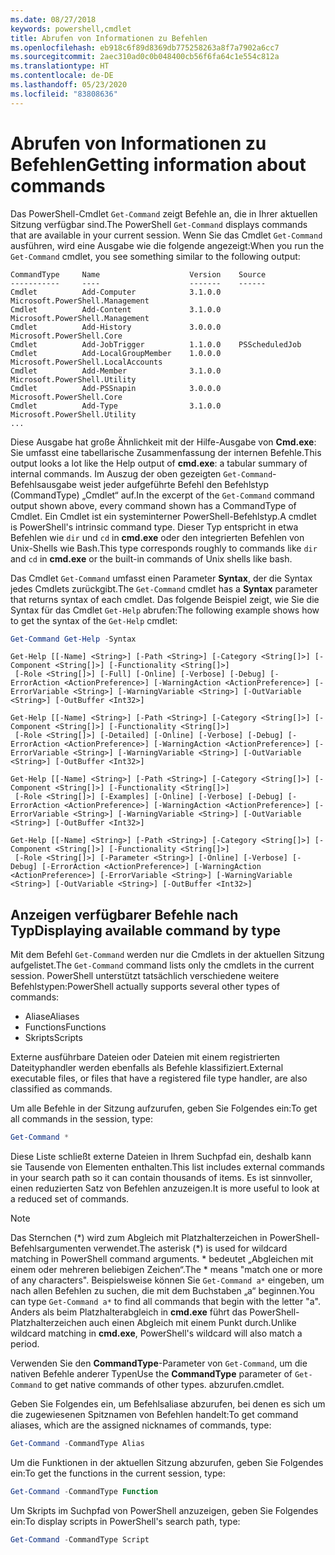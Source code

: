 ```yaml
---
ms.date: 08/27/2018
keywords: powershell,cmdlet
title: Abrufen von Informationen zu Befehlen
ms.openlocfilehash: eb918c6f89d8369db775258263a8f7a7902a6cc7
ms.sourcegitcommit: 2aec310ad0c0b048400cb56f6fa64c1e554c812a
ms.translationtype: HT
ms.contentlocale: de-DE
ms.lasthandoff: 05/23/2020
ms.locfileid: "83808636"
---
```

# <a name="getting-information-about-commands"></a><span data-ttu-id="31fb4-103">Abrufen von Informationen zu Befehlen</span><span class="sxs-lookup"><span data-stu-id="31fb4-103">Getting information about commands</span></span>

<span data-ttu-id="31fb4-104">Das PowerShell-Cmdlet `Get-Command` zeigt Befehle an, die in Ihrer aktuellen Sitzung verfügbar sind.</span><span class="sxs-lookup"><span data-stu-id="31fb4-104">The PowerShell `Get-Command` displays commands that are available in your current session.</span></span>
<span data-ttu-id="31fb4-105">Wenn Sie das Cmdlet `Get-Command` ausführen, wird eine Ausgabe wie die folgende angezeigt:</span><span class="sxs-lookup"><span data-stu-id="31fb4-105">When you run the `Get-Command` cmdlet, you see something similar to the following output:</span></span>

```output
CommandType     Name                    Version    Source
-----------     ----                    -------    ------
Cmdlet          Add-Computer            3.1.0.0    Microsoft.PowerShell.Management
Cmdlet          Add-Content             3.1.0.0    Microsoft.PowerShell.Management
Cmdlet          Add-History             3.0.0.0    Microsoft.PowerShell.Core
Cmdlet          Add-JobTrigger          1.1.0.0    PSScheduledJob
Cmdlet          Add-LocalGroupMember    1.0.0.0    Microsoft.PowerShell.LocalAccounts
Cmdlet          Add-Member              3.1.0.0    Microsoft.PowerShell.Utility
Cmdlet          Add-PSSnapin            3.0.0.0    Microsoft.PowerShell.Core
Cmdlet          Add-Type                3.1.0.0    Microsoft.PowerShell.Utility
...
```

<span data-ttu-id="31fb4-106">Diese Ausgabe hat große Ähnlichkeit mit der Hilfe-Ausgabe von **Cmd.exe**: Sie umfasst eine tabellarische Zusammenfassung der internen Befehle.</span><span class="sxs-lookup"><span data-stu-id="31fb4-106">This output looks a lot like the Help output of **cmd.exe**: a tabular summary of internal commands.</span></span> <span data-ttu-id="31fb4-107">Im Auszug der oben gezeigten `Get-Command`-Befehlsausgabe weist jeder aufgeführte Befehl den Befehlstyp (CommandType) „Cmdlet“ auf.</span><span class="sxs-lookup"><span data-stu-id="31fb4-107">In the excerpt of the `Get-Command` command output shown above, every command shown has a CommandType of Cmdlet.</span></span> <span data-ttu-id="31fb4-108">Ein Cmdlet ist ein systeminterner PowerShell-Befehlstyp.</span><span class="sxs-lookup"><span data-stu-id="31fb4-108">A cmdlet is PowerShell's intrinsic command type.</span></span> <span data-ttu-id="31fb4-109">Dieser Typ entspricht in etwa Befehlen wie `dir` und `cd` in **cmd.exe** oder den integrierten Befehlen von Unix-Shells wie Bash.</span><span class="sxs-lookup"><span data-stu-id="31fb4-109">This type corresponds roughly to commands like `dir` and `cd` in **cmd.exe** or the built-in commands of Unix shells like bash.</span></span>

<span data-ttu-id="31fb4-110">Das Cmdlet `Get-Command` umfasst einen Parameter **Syntax**, der die Syntax jedes Cmdlets zurückgibt.</span><span class="sxs-lookup"><span data-stu-id="31fb4-110">The `Get-Command` cmdlet has a **Syntax** parameter that returns syntax of each cmdlet.</span></span> <span data-ttu-id="31fb4-111">Das folgende Beispiel zeigt, wie Sie die Syntax für das Cmdlet `Get-Help` abrufen:</span><span class="sxs-lookup"><span data-stu-id="31fb4-111">The following example shows how to get the syntax of the `Get-Help` cmdlet:</span></span>

```powershell
Get-Command Get-Help -Syntax
```

```output
Get-Help [[-Name] <String>] [-Path <String>] [-Category <String[]>] [-Component <String[]>] [-Functionality <String[]>]
 [-Role <String[]>] [-Full] [-Online] [-Verbose] [-Debug] [-ErrorAction <ActionPreference>] [-WarningAction <ActionPreference>] [-ErrorVariable <String>] [-WarningVariable <String>] [-OutVariable <String>] [-OutBuffer <Int32>]

Get-Help [[-Name] <String>] [-Path <String>] [-Category <String[]>] [-Component <String[]>] [-Functionality <String[]>]
 [-Role <String[]>] [-Detailed] [-Online] [-Verbose] [-Debug] [-ErrorAction <ActionPreference>] [-WarningAction <ActionPreference>] [-ErrorVariable <String>] [-WarningVariable <String>] [-OutVariable <String>] [-OutBuffer <Int32>]

Get-Help [[-Name] <String>] [-Path <String>] [-Category <String[]>] [-Component <String[]>] [-Functionality <String[]>]
 [-Role <String[]>] [-Examples] [-Online] [-Verbose] [-Debug] [-ErrorAction <ActionPreference>] [-WarningAction <ActionPreference>] [-ErrorVariable <String>] [-WarningVariable <String>] [-OutVariable <String>] [-OutBuffer <Int32>]

Get-Help [[-Name] <String>] [-Path <String>] [-Category <String[]>] [-Component <String[]>] [-Functionality <String[]>]
 [-Role <String[]>] [-Parameter <String>] [-Online] [-Verbose] [-Debug] [-ErrorAction <ActionPreference>] [-WarningAction <ActionPreference>] [-ErrorVariable <String>] [-WarningVariable <String>] [-OutVariable <String>] [-OutBuffer <Int32>]
```

## <a name="displaying-available-command-by-type"></a><span data-ttu-id="31fb4-112">Anzeigen verfügbarer Befehle nach Typ</span><span class="sxs-lookup"><span data-stu-id="31fb4-112">Displaying available command by type</span></span>

<span data-ttu-id="31fb4-113">Mit dem Befehl `Get-Command` werden nur die Cmdlets in der aktuellen Sitzung aufgelistet.</span><span class="sxs-lookup"><span data-stu-id="31fb4-113">The `Get-Command` command lists only the cmdlets in the current session.</span></span> <span data-ttu-id="31fb4-114">PowerShell unterstützt tatsächlich verschiedene weitere Befehlstypen:</span><span class="sxs-lookup"><span data-stu-id="31fb4-114">PowerShell actually supports several other types of commands:</span></span>

- <span data-ttu-id="31fb4-115">Aliase</span><span class="sxs-lookup"><span data-stu-id="31fb4-115">Aliases</span></span>
- <span data-ttu-id="31fb4-116">Functions</span><span class="sxs-lookup"><span data-stu-id="31fb4-116">Functions</span></span>
- <span data-ttu-id="31fb4-117">Skripts</span><span class="sxs-lookup"><span data-stu-id="31fb4-117">Scripts</span></span>

<span data-ttu-id="31fb4-118">Externe ausführbare Dateien oder Dateien mit einem registrierten Dateityphandler werden ebenfalls als Befehle klassifiziert.</span><span class="sxs-lookup"><span data-stu-id="31fb4-118">External executable files, or files that have a registered file type handler, are also classified as commands.</span></span>

<span data-ttu-id="31fb4-119">Um alle Befehle in der Sitzung aufzurufen, geben Sie Folgendes ein:</span><span class="sxs-lookup"><span data-stu-id="31fb4-119">To get all commands in the session, type:</span></span>

```powershell
Get-Command *
```

<span data-ttu-id="31fb4-120">Diese Liste schließt externe Dateien in Ihrem Suchpfad ein, deshalb kann sie Tausende von Elementen enthalten.</span><span class="sxs-lookup"><span data-stu-id="31fb4-120">This list includes external commands in your search path so it can contain thousands of items.</span></span>
<span data-ttu-id="31fb4-121">Es ist sinnvoller, einen reduzierten Satz von Befehlen anzuzeigen.</span><span class="sxs-lookup"><span data-stu-id="31fb4-121">It is more useful to look at a reduced set of commands.</span></span>

> [!NOTE]
> <span data-ttu-id="31fb4-122">Das Sternchen (\*) wird zum Abgleich mit Platzhalterzeichen in PowerShell-Befehlsargumenten verwendet.</span><span class="sxs-lookup"><span data-stu-id="31fb4-122">The asterisk (\*) is used for wildcard matching in PowerShell command arguments.</span></span> <span data-ttu-id="31fb4-123">\* bedeutet „Abgleichen mit einem oder mehreren beliebigen Zeichen“.</span><span class="sxs-lookup"><span data-stu-id="31fb4-123">The \* means "match one or more of any characters".</span></span> <span data-ttu-id="31fb4-124">Beispielsweise können Sie `Get-Command a*` eingeben, um nach allen Befehlen zu suchen, die mit dem Buchstaben „a“ beginnen.</span><span class="sxs-lookup"><span data-stu-id="31fb4-124">You can type `Get-Command a*` to find all commands that begin with the letter "a".</span></span> <span data-ttu-id="31fb4-125">Anders als beim Platzhalterabgleich in **cmd.exe** führt das PowerShell-Platzhalterzeichen auch einen Abgleich mit einem Punkt durch.</span><span class="sxs-lookup"><span data-stu-id="31fb4-125">Unlike wildcard matching in **cmd.exe**, PowerShell's wildcard will also match a period.</span></span>

<span data-ttu-id="31fb4-126">Verwenden Sie den **CommandType**-Parameter von `Get-Command`, um die nativen Befehle anderer Typen</span><span class="sxs-lookup"><span data-stu-id="31fb4-126">Use the **CommandType** parameter of `Get-Command` to get native commands of other types.</span></span>
<span data-ttu-id="31fb4-127">abzurufen.</span><span class="sxs-lookup"><span data-stu-id="31fb4-127">cmdlet.</span></span>

<span data-ttu-id="31fb4-128">Geben Sie Folgendes ein, um Befehlsaliase abzurufen, bei denen es sich um die zugewiesenen Spitznamen von Befehlen handelt:</span><span class="sxs-lookup"><span data-stu-id="31fb4-128">To get command aliases, which are the assigned nicknames of commands, type:</span></span>

```powershell
Get-Command -CommandType Alias
```

<span data-ttu-id="31fb4-129">Um die Funktionen in der aktuellen Sitzung abzurufen, geben Sie Folgendes ein:</span><span class="sxs-lookup"><span data-stu-id="31fb4-129">To get the functions in the current session, type:</span></span>

```powershell
Get-Command -CommandType Function
```

<span data-ttu-id="31fb4-130">Um Skripts im Suchpfad von PowerShell anzuzeigen, geben Sie Folgendes ein:</span><span class="sxs-lookup"><span data-stu-id="31fb4-130">To display scripts in PowerShell's search path, type:</span></span>

```powershell
Get-Command -CommandType Script
```
